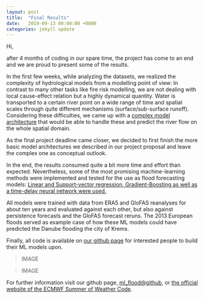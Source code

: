 ```yaml
---
layout: post
title:  "Final Results"
date:   2019-09-13 00:00:00 +0000
categories: jekyll update
---
```


Hi, 

after 4 months of coding in our spare time, the project has come to an end and we are proud to present some of the results. 

In the first few weeks, while analyzing the datasets, we realized the complexity of hydrological models from a modelling point of view: 
In contrast to many other tasks like fire risk modelling, we are not dealing with local cause-effect relation but a highly dynamical quantity. 
Water is transported to a certain river point on a wide range of time and spatial scales through quite different mechanisms (surface/sub-surface runoff).
Considering these difficulties, we came up with a 
[complex model architecture](https://raw.githubusercontent.com/esowc/ml_flood/master/notebooks/resources/model-steps_v2-1.png) 
that would be able to handle these and predict the river flow on the whole spatial domain.

As the final project deadline came closer, we decided to first finish the more basic model architectures we described in our project proposal
and leave the complex one as conceptual outlook. 

In the end, the results consumed quite a bit more time and effort than expected. 
Nevertheless, some of the most promising machine-learning methods were implemented and tested for the use as 
flood forecasting models: [Linear and Support-vector regression, Gradient-Boosting as well as a time-delay neural network were used.](https://github.com/esowc/ml_flood/tree/master/notebooks/3_model_tests) 

All models were trained with data from ERA5 and GloFAS reanalyses for about ten years and evaluated against each other, but also against persistence forecasts and the GloFAS forecast reruns.
The 2013 European floods served as example case of how these ML models could have predicted the Danube flooding 
the city of Krems. 

Finally, all code is available on [our github page](https://github.com/esowc/ml_flood) for interested people to build their ML models upon.

> IMAGE 

> IMAGE 


For further information visit our github page, [ml_flood@github](https://github.com/esowc/ml_flood), or
[the official website of the ECMWF Summer of Weather Code](https://www.ecmwf.int/en/learning/workshops/ecmwf-summer-weather-code-2019).
